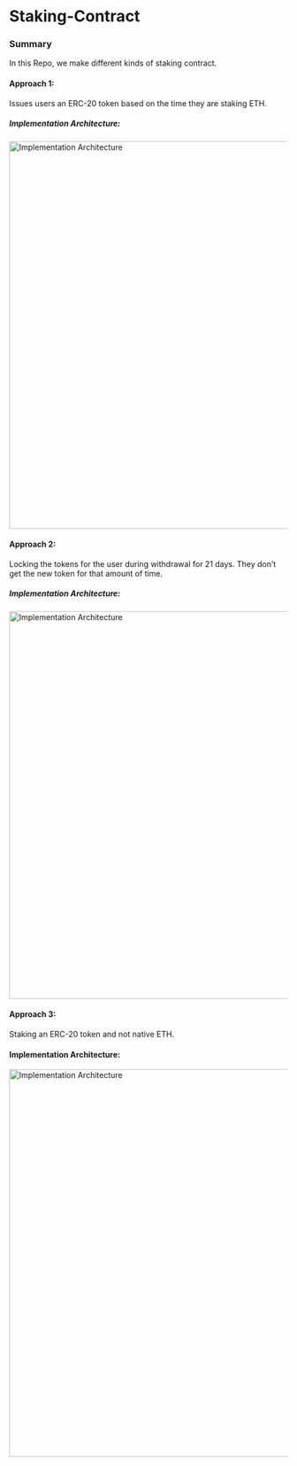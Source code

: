 # Staking-Contract

### Summary
In this Repo, we make different kinds of staking contract.

#### Approach 1:
Issues users an ERC-20 token based on the time they are staking ETH.
##### Implementation Architecture:
<img src="https://github.com/user-attachments/assets/98b5b67d-2d69-4af1-91cc-2a2992e8b8cd" alt="Implementation Architecture" width="700" />


#### Approach 2:
Locking the tokens for the user during withdrawal for 21 days. They don’t get the new token for that amount of time.
##### Implementation Architecture:
<img src="https://github.com/user-attachments/assets/a68155da-5f3c-4f2c-98d1-9ef017697310" alt="Implementation Architecture" width="700" />



#### Approach 3:
Staking an ERC-20 token and not native ETH.
#### Implementation Architecture:
<img src="https://github.com/user-attachments/assets/1ae5f788-8a3f-4b93-bb87-5315fc31d369" alt="Implementation Architecture" width="700" />
